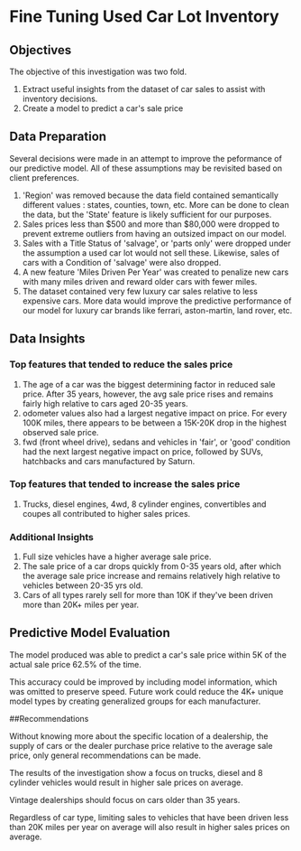 

# Fine Tuning Used Car Lot Inventory

## Objectives

The objective of this investigation was two fold.
  
1. Extract useful insights from the dataset of car sales to assist with inventory decisions.
2. Create a model to predict a car's sale price

## Data Preparation

Several decisions were made in an attempt to improve the peformance of our predictive model. All of these assumptions may be revisited based on client preferences.

1. 'Region' was removed because the data field contained semantically different values : states, counties, town, etc. More can be done to clean the data, but the 'State' feature is likely sufficient for our purposes.
2. Sales prices less than $500 and more than $80,000 were dropped to prevent extreme outliers from having an outsized impact on our model.
3. Sales with a Title Status of 'salvage', or 'parts only' were dropped under the assumption a used car lot would not sell these. Likewise, sales of cars with a Condition of 'salvage' were also dropped.
4. A new feature 'Miles Driven Per Year' was created to penalize new cars with many miles driven and reward older cars with fewer miles.
5. The dataset contained very few luxury car sales relative to less expensive cars. More data would improve the predictive performance of our model for luxury car brands like ferrari, aston-martin, land rover, etc.

## Data Insights

### Top features that tended to reduce the sales price

1. The age of a car was the biggest determining factor in reduced sale price. After 35 years, however, the avg sale price rises and remains fairly high relative to cars aged 20-35 years.
2. odometer values also had a largest negative impact on price. For every 100K miles, there appears to be between a 15K-20K drop in the highest observed sale price.
3. fwd (front wheel drive), sedans and vehicles in 'fair', or 'good' condition had the next largest negative impact on price, followed by SUVs, hatchbacks and cars manufactured by Saturn.

### Top features that tended to increase the sales price
1. Trucks, diesel engines, 4wd, 8 cylinder engines, convertibles and coupes all contributed to higher sales prices.

### Additional Insights
1. Full size vehicles have a higher average sale price.
2. The sale price of a car drops quickly from 0-35 years old, after which the average sale price increase and remains relatively high relative to vehicles between 20-35 yrs old.
3. Cars of all types rarely sell for more than 10K if they've been driven more than 20K+ miles per year.

## Predictive Model Evaluation
The model produced was able to predict a car's sale price within 5K of the actual sale price 62.5% of the time. 

This accuracy could be improved by including model information, which was omitted to preserve speed. Future work could reduce the 4K+ unique model types by creating generalized groups for each manufacturer.

##Recommendations

Without knowing more about the specific location of a dealership, the supply of cars or the dealer purchase price relative to the average sale price, only general recommendations can be made. 

The results of the investigation show a focus on trucks, diesel and 8 cylinder vehicles would result in higher sale prices on average. 

Vintage dealerships should focus on cars older than 35 years.

Regardless of car type, limiting sales to vehicles that have been driven less than 20K miles per year on average will also result in higher sales prices on average.